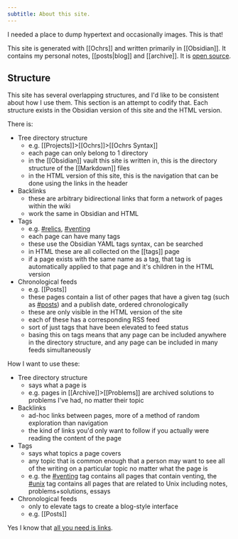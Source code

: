 ```yaml
---
subtitle: About this site.
---
```

I needed a place to dump hypertext and occasionally images.  This is that!

This site is generated with [[Ochrs]] and written primarily in [[Obsidian]].  It contains my personal notes, [[posts|blog]] and [[archive]]. It is [open source](https://github.com/zachpmanson/notes).

## Structure

This site has several overlapping structures, and I'd like to be consistent about how I use them. This section is an attempt to codify that. Each structure exists in  the Obsidian version of this site and the HTML version.

There is:

- Tree directory structure
	- e.g.  [[Projects]]>[[Ochrs]]>[[Ochrs Syntax]]
	- each page can only belong to 1 directory
	- in the [[Obsidian]] vault this site is written in, this is the directory structure of the [[Markdown]] files
	- in the HTML version of this site, this is the navigation that can be done using the links in the header
- Backlinks
	- these are arbitrary bidirectional links that form a network of pages within the wiki
	- work the same in Obsidian and HTML
- Tags
	- e.g. [#relics](/tags#relics), [#venting](/tags#venting)
	- each page can have many tags
	- these use the Obsidian YAML tags syntax, can be searched
	- in HTML these are all collected on the [[tags]] page
	- if a page exists with the same name as a tag, that tag is automatically applied to that page and it's children in the HTML version
- Chronological feeds
	-  e.g. [[Posts]]
	- these pages contain a list of other pages that have a given tag (such as [#posts](/tags#posts)) and a publish date, ordered chronologically
	- these are only visible in the HTML version of the site
	- each of these has a corresponding RSS feed
	- sort of just tags that have been elevated to feed status
	- basing this on tags means that any page can be included anywhere in the directory structure, and any page can be included in many feeds simultaneously

How I want to use these:

- Tree directory structure
	- says what a page is
	- e.g. pages in [[Archive]]>[[Problems]] are archived solutions to problems I've had, no matter their topic
- Backlinks
	- ad-hoc links between pages, more of a method of random exploration than navigation
	- the kind of links you'd only want to follow if you actually were reading the content of the page
- Tags
	- says what topics a page covers
	- any topic that is common enough that a person may want to see all of the writing on a particular topic no matter what the page is
	- e.g. the [#venting](/tags#venting) tag contains all pages that contain venting, the [#unix](/tags#unix) tag contains all pages that are related to Unix including notes, problems+solutions, essays
- Chronological feeds
	- only to elevate tags to create a blog-style interface
	- e.g. [[Posts]]

Yes I know that [all you need is links](https://www.kevinslin.com/notes/kugez1yd9e5frboplescdvd/).